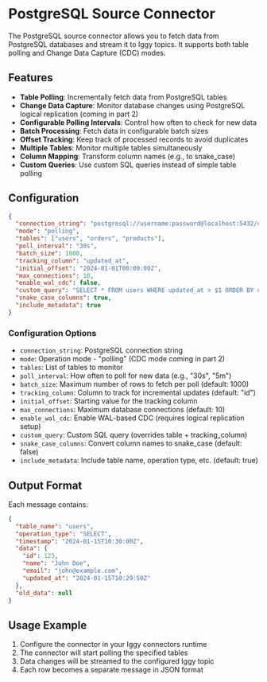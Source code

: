 # PostgreSQL Source Connector

The PostgreSQL source connector allows you to fetch data from PostgreSQL databases and stream it to Iggy topics. It supports both table polling and Change Data Capture (CDC) modes.

## Features

- **Table Polling**: Incrementally fetch data from PostgreSQL tables
- **Change Data Capture**: Monitor database changes using PostgreSQL logical replication (coming in part 2)
- **Configurable Polling Intervals**: Control how often to check for new data
- **Batch Processing**: Fetch data in configurable batch sizes
- **Offset Tracking**: Keep track of processed records to avoid duplicates
- **Multiple Tables**: Monitor multiple tables simultaneously
- **Column Mapping**: Transform column names (e.g., to snake_case)
- **Custom Queries**: Use custom SQL queries instead of simple table polling

## Configuration

```json
{
  "connection_string": "postgresql://username:password@localhost:5432/database",
  "mode": "polling",
  "tables": ["users", "orders", "products"],
  "poll_interval": "30s",
  "batch_size": 1000,
  "tracking_column": "updated_at",
  "initial_offset": "2024-01-01T00:00:00Z",
  "max_connections": 10,
  "enable_wal_cdc": false,
  "custom_query": "SELECT * FROM users WHERE updated_at > $1 ORDER BY updated_at LIMIT $2",
  "snake_case_columns": true,
  "include_metadata": true
}
```

### Configuration Options

- `connection_string`: PostgreSQL connection string
- `mode`: Operation mode - "polling" (CDC mode coming in part 2)
- `tables`: List of tables to monitor
- `poll_interval`: How often to poll for new data (e.g., "30s", "5m")
- `batch_size`: Maximum number of rows to fetch per poll (default: 1000)
- `tracking_column`: Column to track for incremental updates (default: "id")
- `initial_offset`: Starting value for the tracking column
- `max_connections`: Maximum database connections (default: 10)
- `enable_wal_cdc`: Enable WAL-based CDC (requires logical replication setup)
- `custom_query`: Custom SQL query (overrides table + tracking_column)
- `snake_case_columns`: Convert column names to snake_case (default: false)
- `include_metadata`: Include table name, operation type, etc. (default: true)

## Output Format

Each message contains:

```json
{
  "table_name": "users",
  "operation_type": "SELECT",
  "timestamp": "2024-01-15T10:30:00Z",
  "data": {
    "id": 123,
    "name": "John Doe",
    "email": "john@example.com",
    "updated_at": "2024-01-15T10:29:50Z"
  },
  "old_data": null
}
```

## Usage Example

1. Configure the connector in your Iggy connectors runtime
2. The connector will start polling the specified tables
3. Data changes will be streamed to the configured Iggy topic
4. Each row becomes a separate message in JSON format
